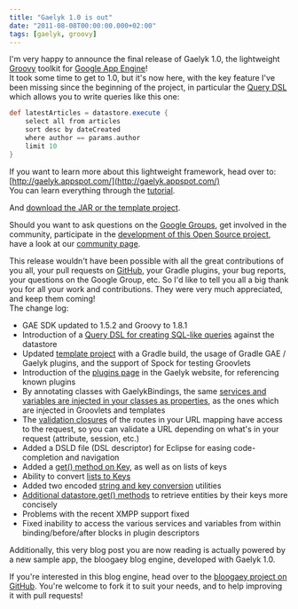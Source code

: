```yaml
---
title: "Gaelyk 1.0 is out"
date: "2011-08-08T00:00:00.000+02:00"
tags: [gaelyk, groovy]
---
```


I'm very happy to announce the final release of Gaelyk 1.0, the lightweight [Groovy](http://groovy.codehaus.org) toolkit for [Google App Engine](http://code.google.com/appengine/)!  
It took some time to get to 1.0, but it's now here, with the key feature I've been missing since the beginning of the project, in particular the [Query DSL](http://gaelyk.appspot.com/tutorial/app-engine-shortcuts#query) which allows you to write queries like this one:

```groovy
def latestArticles = datastore.execute {  
    select all from articles  
    sort desc by dateCreated  
    where author == params.author  
    limit 10  
}
```

If you want to learn more about this lightweight framework, head over to: [http://gaelyk.appspot.com/](http://gaelyk.appspot.com/)  
You can learn everything through the [tutorial](http://gaelyk.appspot.com/tutorial).  

And [download the JAR or the template project](http://gaelyk.appspot.com/download).  

Should you want to ask questions on the [Google Groups](http://groups.google.com/group/gaelyk), get involved in the community, participate in the [development of this Open Source project](https://github.com/glaforge/gaelyk), have a look at our [community page](http://gaelyk.appspot.com/community).  

This release wouldn't have been possible with all the great contributions of you all, your pull requests on [GitHub](https://github.com/glaforge/gaelyk), your Gradle plugins, your bug reports, your questions on the Google Group, etc. So I'd like to tell you all a big thank you for all your work and contributions. They were very much appreciated, and keep them coming!  
The change log:  

*   GAE SDK updated to 1.5.2 and Groovy to 1.8.1
*   Introduction of a [Query DSL for creating SQL-like queries](http://gaelyk.appspot.com/tutorial/app-engine-shortcuts#query) against the datastore
*   Updated [template project](http://gaelyk.appspot.com/tutorial/template-project) with a Gradle build, the usage of Gradle GAE / Gaelyk plugins, and the support of Spock for testing Groovlets
*   Introduction of the [plugins page](http://gaelyk.appspot.com/plugins) in the Gaelyk website, for referencing known plugins
*   By annotating classes with GaelykBindings, the same [services and variables are injected in your classes as properties](http://gaelyk.appspot.com/tutorial/views-and-controllers#gaelykBindings), as the ones which are injected in Groovlets and templates
*   The [validation closures](http://gaelyk.appspot.com/tutorial/url-routing#path-variable-validation) of the routes in your URL mapping have access to the request, so you can validate a URL depending on what's in your request (attribute, session, etc.)
*   Added a DSLD file (DSL descriptor) for Eclipse for easing code-completion and navigation
*   Added a [get() method on Key](http://gaelyk.appspot.com/tutorial/app-engine-shortcuts#delete-get-on-key), as well as on lists of keys
*   Ability to convert [lists to Keys](http://gaelyk.appspot.com/tutorial/app-engine-shortcuts#list-to-key-coercion)
*   Added two encoded [string and key conversion](http://gaelyk.appspot.com/tutorial/app-engine-shortcuts#key-string-conversion) utilities
*   [Additional datastore.get() methods](http://gaelyk.appspot.com/tutorial/app-engine-shortcuts#datastore-get) to retrieve entities by their keys more concisely
*   Problems with the recent XMPP support fixed
*   Fixed inability to access the various services and variables from within binding/before/after blocks in plugin descriptors

Additionally, this very blog post you are now reading is actually powered by a new sample app, the bloogaey blog engine, developed with Gaelyk 1.0.  

If you're interested in this blog engine, head over to the [bloogaey project on GitHub](https://github.com/glaforge/bloogaey). You're welcome to fork it to suit your needs, and to help improving it with pull requests!
